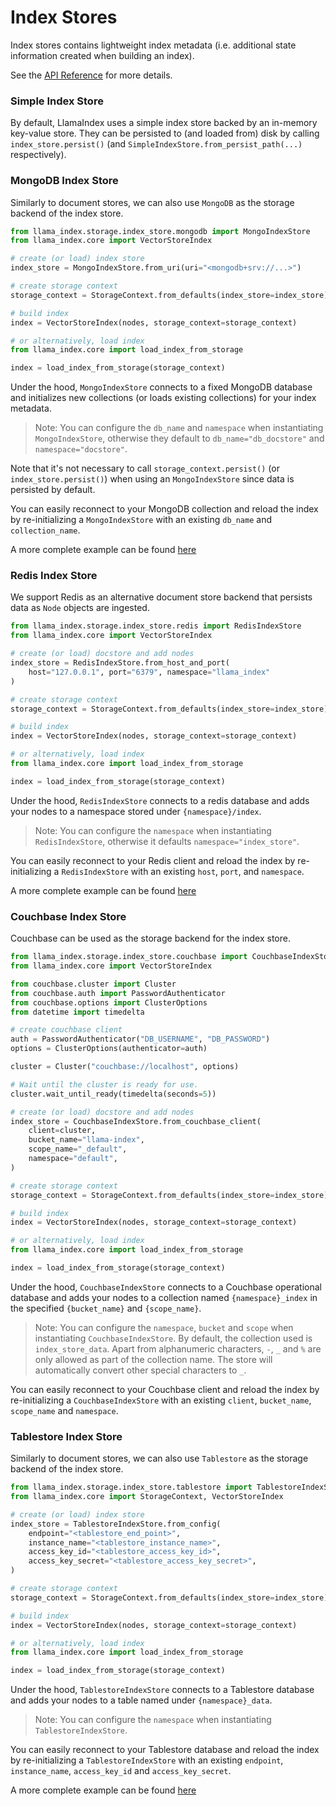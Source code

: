 # Index Stores

Index stores contains lightweight index metadata (i.e. additional state information created when building an index).

See the [API Reference](../../api_reference/storage/index_store/index.md) for more details.

### Simple Index Store

By default, LlamaIndex uses a simple index store backed by an in-memory key-value store.
They can be persisted to (and loaded from) disk by calling `index_store.persist()` (and `SimpleIndexStore.from_persist_path(...)` respectively).

### MongoDB Index Store

Similarly to document stores, we can also use `MongoDB` as the storage backend of the index store.

```python
from llama_index.storage.index_store.mongodb import MongoIndexStore
from llama_index.core import VectorStoreIndex

# create (or load) index store
index_store = MongoIndexStore.from_uri(uri="<mongodb+srv://...>")

# create storage context
storage_context = StorageContext.from_defaults(index_store=index_store)

# build index
index = VectorStoreIndex(nodes, storage_context=storage_context)

# or alternatively, load index
from llama_index.core import load_index_from_storage

index = load_index_from_storage(storage_context)
```

Under the hood, `MongoIndexStore` connects to a fixed MongoDB database and initializes new collections (or loads existing collections) for your index metadata.

> Note: You can configure the `db_name` and `namespace` when instantiating `MongoIndexStore`, otherwise they default to `db_name="db_docstore"` and `namespace="docstore"`.

Note that it's not necessary to call `storage_context.persist()` (or `index_store.persist()`) when using an `MongoIndexStore`
since data is persisted by default.

You can easily reconnect to your MongoDB collection and reload the index by re-initializing a `MongoIndexStore` with an existing `db_name` and `collection_name`.

A more complete example can be found [here](../../examples/docstore/MongoDocstoreDemo.ipynb)

### Redis Index Store

We support Redis as an alternative document store backend that persists data as `Node` objects are ingested.

```python
from llama_index.storage.index_store.redis import RedisIndexStore
from llama_index.core import VectorStoreIndex

# create (or load) docstore and add nodes
index_store = RedisIndexStore.from_host_and_port(
    host="127.0.0.1", port="6379", namespace="llama_index"
)

# create storage context
storage_context = StorageContext.from_defaults(index_store=index_store)

# build index
index = VectorStoreIndex(nodes, storage_context=storage_context)

# or alternatively, load index
from llama_index.core import load_index_from_storage

index = load_index_from_storage(storage_context)
```

Under the hood, `RedisIndexStore` connects to a redis database and adds your nodes to a namespace stored under `{namespace}/index`.

> Note: You can configure the `namespace` when instantiating `RedisIndexStore`, otherwise it defaults `namespace="index_store"`.

You can easily reconnect to your Redis client and reload the index by re-initializing a `RedisIndexStore` with an existing `host`, `port`, and `namespace`.

A more complete example can be found [here](../../examples/docstore/RedisDocstoreIndexStoreDemo.ipynb)

### Couchbase Index Store

Couchbase can be used as the storage backend for the index store.

```python
from llama_index.storage.index_store.couchbase import CouchbaseIndexStore
from llama_index.core import VectorStoreIndex

from couchbase.cluster import Cluster
from couchbase.auth import PasswordAuthenticator
from couchbase.options import ClusterOptions
from datetime import timedelta

# create couchbase client
auth = PasswordAuthenticator("DB_USERNAME", "DB_PASSWORD")
options = ClusterOptions(authenticator=auth)

cluster = Cluster("couchbase://localhost", options)

# Wait until the cluster is ready for use.
cluster.wait_until_ready(timedelta(seconds=5))

# create (or load) docstore and add nodes
index_store = CouchbaseIndexStore.from_couchbase_client(
    client=cluster,
    bucket_name="llama-index",
    scope_name="_default",
    namespace="default",
)

# create storage context
storage_context = StorageContext.from_defaults(index_store=index_store)

# build index
index = VectorStoreIndex(nodes, storage_context=storage_context)

# or alternatively, load index
from llama_index.core import load_index_from_storage

index = load_index_from_storage(storage_context)
```

Under the hood, `CouchbaseIndexStore` connects to a Couchbase operational database and adds your nodes to a collection named `{namespace}_index` in the specified `{bucket_name}` and `{scope_name}`.

> Note: You can configure the `namespace`, `bucket` and `scope` when instantiating `CouchbaseIndexStore`. By default, the collection used is `index_store_data`. Apart from alphanumeric characters, `-`, `_` and `%` are only allowed as part of the collection name. The store will automatically convert other special characters to `_`.

You can easily reconnect to your Couchbase client and reload the index by re-initializing a `CouchbaseIndexStore` with an existing `client`, `bucket_name`, `scope_name` and `namespace`.


### Tablestore Index Store

Similarly to document stores, we can also use `Tablestore` as the storage backend of the index store.

```python
from llama_index.storage.index_store.tablestore import TablestoreIndexStore
from llama_index.core import StorageContext, VectorStoreIndex

# create (or load) index store
index_store = TablestoreIndexStore.from_config(
    endpoint="<tablestore_end_point>",
    instance_name="<tablestore_instance_name>",
    access_key_id="<tablestore_access_key_id>",
    access_key_secret="<tablestore_access_key_secret>",
)

# create storage context
storage_context = StorageContext.from_defaults(index_store=index_store)

# build index
index = VectorStoreIndex(nodes, storage_context=storage_context)

# or alternatively, load index
from llama_index.core import load_index_from_storage

index = load_index_from_storage(storage_context)
```

Under the hood, `TablestoreIndexStore` connects to a Tablestore database and adds your nodes to a table named under `{namespace}_data`.

> Note: You can configure the `namespace` when instantiating `TablestoreIndexStore`.

You can easily reconnect to your Tablestore database and reload the index by re-initializing a `TablestoreIndexStore` with an existing `endpoint`, `instance_name`, `access_key_id` and `access_key_secret`.

A more complete example can be found [here](../../examples/docstore/TablestoreDocstoreDemo.ipynb)
